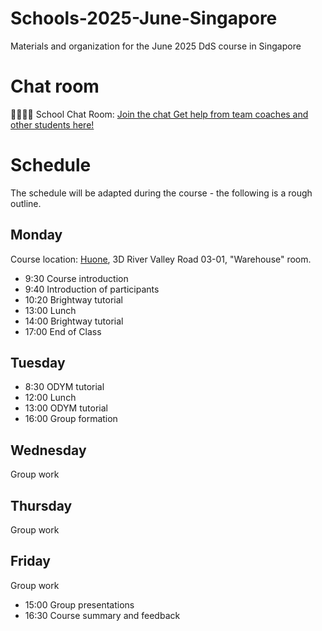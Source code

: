 # Schools-2025-June-Singapore

Materials and organization for the June 2025 DdS course in Singapore

# Chat room

🙋‍♀️🙋‍♂️ School Chat Room: [Join the chat Get help from team coaches and other students here!](https://matrix.to/#/#dds-schools:matrix.org)

# Schedule

The schedule will be adapted during the course - the following is a rough outline.

## Monday

Course location: [Huone](https://www.huone.events/sg/), 3D River Valley Road 03-01, "Warehouse" room.

* 9:30 Course introduction
* 9:40 Introduction of participants
* 10:20 Brightway tutorial
* 13:00 Lunch
* 14:00 Brightway tutorial
* 17:00 End of Class

## Tuesday

* 8:30 ODYM tutorial
* 12:00 Lunch
* 13:00 ODYM tutorial
* 16:00 Group formation

## Wednesday

Group work

## Thursday

Group work

## Friday

Group work

* 15:00 Group presentations
* 16:30 Course summary and feedback
